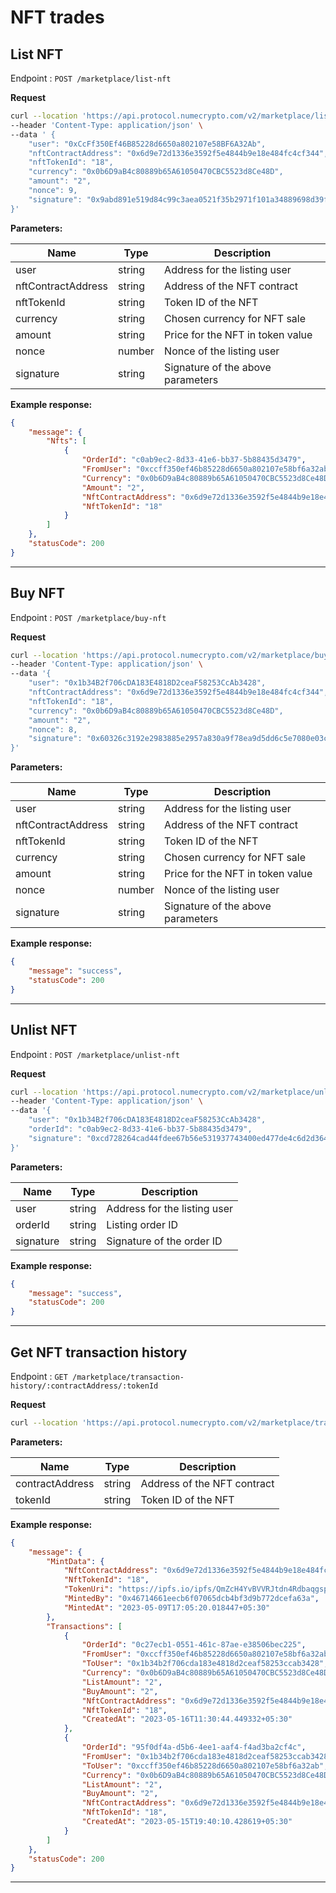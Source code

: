 # NFT trades


## List NFT 

Endpoint : `POST /marketplace/list-nft`

**Request**
```sh
curl --location 'https://api.protocol.numecrypto.com/v2/marketplace/list-nft' \
--header 'Content-Type: application/json' \
--data ' {
    "user": "0xCcFf350Ef46B85228d6650a802107e58BF6A32Ab",
    "nftContractAddress": "0x6d9e72d1336e3592f5e4844b9e18e484fc4cf344",
    "nftTokenId": "18",
    "currency": "0x0b6D9aB4c80889b65A61050470CBC5523d8Ce48D",
    "amount": "2",
    "nonce": 9,
    "signature": "0x9abd891e519d84c99c3aea0521f35b2971f101a34889698d39f363972b5907907fba5b373a54ac3108e0f9752584d8668598f6c89bb3f67ecf6f44555975275a1b"
}'
```

**Parameters:**

| Name          | Type        | Description                                 |
|---------------|-------------|---------------------------------------------|
| user          | string      | Address for the listing user |
| nftContractAddress | string | Address of the NFT contract |
| nftTokenId | string | Token ID of the NFT |
| currency | string | Chosen currency for NFT sale |
| amount | string | Price for the NFT in token value |
| nonce | number | Nonce of the listing user |
| signature | string | Signature of the above parameters |

**Example response:**

```json
{
    "message": {
        "Nfts": [
            {
                "OrderId": "c0ab9ec2-8d33-41e6-bb37-5b88435d3479",
                "FromUser": "0xccff350ef46b85228d6650a802107e58bf6a32ab",
                "Currency": "0x0b6D9aB4c80889b65A61050470CBC5523d8Ce48D",
                "Amount": "2",
                "NftContractAddress": "0x6d9e72d1336e3592f5e4844b9e18e484fc4cf344",
                "NftTokenId": "18"
            }
        ]
    },
    "statusCode": 200
}
```

-------------------------------------------------------------------------------------------------------

## Buy NFT

Endpoint : `POST /marketplace/buy-nft`

**Request**
```sh
curl --location 'https://api.protocol.numecrypto.com/v2/marketplace/buy-nft' \
--header 'Content-Type: application/json' \
--data '{
    "user": "0x1b34B2f706cDA183E4818D2ceaF58253CcAb3428",
    "nftContractAddress": "0x6d9e72d1336e3592f5e4844b9e18e484fc4cf344",
    "nftTokenId": "18",
    "currency": "0x0b6D9aB4c80889b65A61050470CBC5523d8Ce48D",
    "amount": "2",
    "nonce": 8,
    "signature": "0x60326c3192e2983885e2957a830a9f78ea9d5dd6c5e7080e03c83ef661f31f454c19ba6620109e9c75b45aceaad452e2d795ce05bdc765d133b2c2f6585de4a91c"
}'
```

**Parameters:**

| Name          | Type        | Description                                 |
|---------------|-------------|---------------------------------------------|
| user          | string      | Address for the listing user |
| nftContractAddress | string | Address of the NFT contract |
| nftTokenId | string | Token ID of the NFT |
| currency | string | Chosen currency for NFT sale |
| amount | string | Price for the NFT in token value |
| nonce | number | Nonce of the listing user |
| signature | string | Signature of the above parameters |

**Example response:**

```json
{
    "message": "success",
    "statusCode": 200
}
```

-------------------------------------------------------------------------------------------------------
## Unlist NFT

Endpoint : `POST /marketplace/unlist-nft`

**Request**
```sh
curl --location 'https://api.protocol.numecrypto.com/v2/marketplace/unlist-nft' \
--header 'Content-Type: application/json' \
--data '{
    "user": "0x1b34B2f706cDA183E4818D2ceaF58253CcAb3428",
    "orderId": "c0ab9ec2-8d33-41e6-bb37-5b88435d3479",
    "signature": "0xcd728264cad44fdee67b56e531937743400ed477de4c6d2d364e9c44a618b40e068d9b6364a7c7e86e36fc799aafc99b0c6b365cedcc1b4b4d4fc71a29f0e2691b"
}'
```

**Parameters:**

| Name          | Type        | Description                                 |
|---------------|-------------|---------------------------------------------|
| user          | string      | Address for the listing user |
| orderId | string | Listing order ID |
| signature | string | Signature of the order ID |

**Example response:**

```json
{
    "message": "success",
    "statusCode": 200
}
```

-------------------------------------------------------------------------------------------------------

## Get NFT transaction history

Endpoint : `GET /marketplace/transaction-history/:contractAddress/:tokenId`

**Request**
```sh
curl --location 'https://api.protocol.numecrypto.com/v2/marketplace/transaction-history/0x6d9e72d1336e3592f5e4844b9e18e484fc4cf344/18'
```

**Parameters:**

| Name          | Type        | Description                                 |
|---------------|-------------|---------------------------------------------|
| contractAddress | string | Address of the NFT contract |
| tokenId | string | Token ID of the NFT |

**Example response:**

```json
{
    "message": {
        "MintData": {
            "NftContractAddress": "0x6d9e72d1336e3592f5e4844b9e18e484fc4cf344",
            "NftTokenId": "18",
            "TokenUri": "https://ipfs.io/ipfs/QmZcH4YvBVVRJtdn4RdbaqgspFU8gH6P9vomDpBVpAL3u4/18",
            "MintedBy": "0x46714661eecb6f07065dcb4bf3d9b772dcefa63a",
            "MintedAt": "2023-05-09T17:05:20.018447+05:30"
        },
        "Transactions": [
            {
                "OrderId": "0c27ecb1-0551-461c-87ae-e38506bec225",
                "FromUser": "0xccff350ef46b85228d6650a802107e58bf6a32ab",
                "ToUser": "0x1b34b2f706cda183e4818d2ceaf58253ccab3428",
                "Currency": "0x0b6D9aB4c80889b65A61050470CBC5523d8Ce48D",
                "ListAmount": "2",
                "BuyAmount": "2",
                "NftContractAddress": "0x6d9e72d1336e3592f5e4844b9e18e484fc4cf344",
                "NftTokenId": "18",
                "CreatedAt": "2023-05-16T11:30:44.449332+05:30"
            },
            {
                "OrderId": "95f0df4a-d5b6-4ee1-aaf4-f4ad3ba2cf4c",
                "FromUser": "0x1b34b2f706cda183e4818d2ceaf58253ccab3428",
                "ToUser": "0xccff350ef46b85228d6650a802107e58bf6a32ab",
                "Currency": "0x0b6D9aB4c80889b65A61050470CBC5523d8Ce48D",
                "ListAmount": "2",
                "BuyAmount": "2",
                "NftContractAddress": "0x6d9e72d1336e3592f5e4844b9e18e484fc4cf344",
                "NftTokenId": "18",
                "CreatedAt": "2023-05-15T19:40:10.428619+05:30"
            }
        ]
    },
    "statusCode": 200
}
```

-------------------------------------------------------------------------------------------------------
